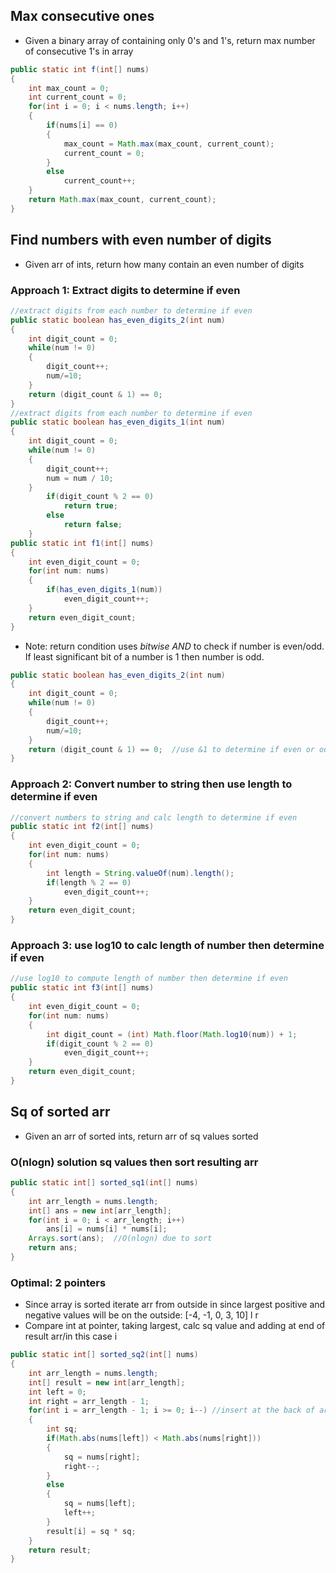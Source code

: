 ## Max consecutive ones
- Given a binary array of containing only 0's and 1's, return max number of consecutive 1's in array
```java
public static int f(int[] nums)
{
    int max_count = 0;
    int current_count = 0;
    for(int i = 0; i < nums.length; i++)
    {
        if(nums[i] == 0)
        {
            max_count = Math.max(max_count, current_count);
            current_count = 0;
        }
        else
            current_count++;
    }
    return Math.max(max_count, current_count);
}
```
## Find numbers with even number of digits
- Given arr of ints, return how many contain an even number of digits
### Approach 1: Extract digits to determine if even
```java
//extract digits from each number to determine if even
public static boolean has_even_digits_2(int num)
{
    int digit_count = 0;
    while(num != 0)
    {
        digit_count++;
        num/=10;
    }
    return (digit_count & 1) == 0;
}
//extract digits from each number to determine if even
public static boolean has_even_digits_1(int num)
{
    int digit_count = 0;
    while(num != 0)
    {
        digit_count++;
        num = num / 10;
    }
        if(digit_count % 2 == 0)
            return true;
        else 
            return false;
    }
public static int f1(int[] nums)
{
    int even_digit_count = 0;
    for(int num: nums) 
    {
        if(has_even_digits_1(num))
            even_digit_count++;
    }
    return even_digit_count;
}
```
- Note: return condition uses *bitwise AND* to check if number is even/odd. If least significant bit of
  a number is 1 then number is odd.
```java
public static boolean has_even_digits_2(int num)
{
    int digit_count = 0;
    while(num != 0)
    {
        digit_count++;
        num/=10;
    }
    return (digit_count & 1) == 0;  //use &1 to determine if even or odd.
}
```
### Approach 2: Convert number to string then use length to determine if even
```java
//convert numbers to string and calc length to determine if even
public static int f2(int[] nums)
{
    int even_digit_count = 0;
    for(int num: nums)
    {
        int length = String.valueOf(num).length();
        if(length % 2 == 0)
            even_digit_count++;
    }
    return even_digit_count;
}
```
### Approach 3: use log10 to calc length of number then determine if even
```java
//use log10 to compute length of number then determine if even
public static int f3(int[] nums)
{
    int even_digit_count = 0;
    for(int num: nums)
    {
        int digit_count = (int) Math.floor(Math.log10(num)) + 1;
        if(digit_count % 2 == 0)
            even_digit_count++;
    }
    return even_digit_count;
}
```
## Sq of sorted arr
- Given an arr of sorted ints, return arr of sq values sorted
### O(nlogn) solution sq values then sort resulting arr
```java
public static int[] sorted_sq1(int[] nums)
{
    int arr_length = nums.length;
    int[] ans = new int[arr_length];
    for(int i = 0; i < arr_length; i++)
        ans[i] = nums[i] * nums[i];
    Arrays.sort(ans);  //O(nlogn) due to sort
    return ans;
}
```
### Optimal: 2 pointers
- Since array is sorted iterate arr from outside in since largest positive and negative values will
  be on the outside: 
  [-4, -1, 0, 3, 10]
    l            r
- Compare int at pointer, taking largest, calc sq value and adding at end of result arr/in this case i
```java
public static int[] sorted_sq2(int[] nums)
{
    int arr_length = nums.length;
    int[] result = new int[arr_length];
    int left = 0;
    int right = arr_length - 1;
    for(int i = arr_length - 1; i >= 0; i--) //insert at the back of arr
    {
        int sq;
        if(Math.abs(nums[left]) < Math.abs(nums[right]))
        {
            sq = nums[right];
            right--;
        }
        else
        {
            sq = nums[left];
            left++;
        }
        result[i] = sq * sq;
    }
    return result;
}
```
